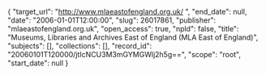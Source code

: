 {
  "target_url": "http://www.mlaeastofengland.org.uk/ ", 
  "end_date": null, 
  "date": "2006-01-01T12:00:00", 
  "slug": 26017861, 
  "publisher": "mlaeastofengland.org.uk", 
  "open_access": true, 
  "npld": false, 
  "title": "Museums, Libraries and Archives East of England (MLA East of England)", 
  "subjects": [], 
  "collections": [], 
  "record_id": "20060101T120000/jtIcNCU3M3mGYMGWlj2h5g==", 
  "scope": "root", 
  "start_date": null
}

